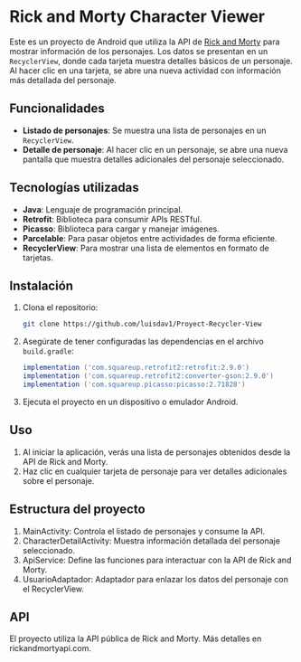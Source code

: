 # Rick and Morty Character Viewer

Este es un proyecto de Android que utiliza la API de [Rick and Morty](https://rickandmortyapi.com/) para mostrar información de los personajes. Los datos se presentan en un `RecyclerView`, donde cada tarjeta muestra detalles básicos de un personaje. Al hacer clic en una tarjeta, se abre una nueva actividad con información más detallada del personaje.

## Funcionalidades

- **Listado de personajes**: Se muestra una lista de personajes en un `RecyclerView`.
- **Detalle de personaje**: Al hacer clic en un personaje, se abre una nueva pantalla que muestra detalles adicionales del personaje seleccionado.

## Tecnologías utilizadas

- **Java**: Lenguaje de programación principal.
- **Retrofit**: Biblioteca para consumir APIs RESTful.
- **Picasso**: Biblioteca para cargar y manejar imágenes.
- **Parcelable**: Para pasar objetos entre actividades de forma eficiente.
- **RecyclerView**: Para mostrar una lista de elementos en formato de tarjetas.

## Instalación

1. Clona el repositorio:
   ```bash
   git clone https://github.com/luisdav1/Proyect-Recycler-View
2. Asegúrate de tener configuradas las dependencias en el archivo `build.gradle`:
   ```gradle
   implementation ('com.squareup.retrofit2:retrofit:2.9.0')
   implementation ('com.squareup.retrofit2:converter-gson:2.9.0')
   implementation ('com.squareup.picasso:picasso:2.71828')
3. Ejecuta el proyecto en un dispositivo o emulador Android.

## Uso

1. Al iniciar la aplicación, verás una lista de personajes obtenidos desde la API de Rick and Morty.
2. Haz clic en cualquier tarjeta de personaje para ver detalles adicionales sobre el personaje.

## Estructura del proyecto

1. MainActivity: Controla el listado de personajes y consume la API.
2. CharacterDetailActivity: Muestra información detallada del personaje seleccionado.
4. ApiService: Define las funciones para interactuar con la API de Rick and Morty.
5. UsuarioAdaptador: Adaptador para enlazar los datos del personaje con el RecyclerView.

## API

El proyecto utiliza la API pública de Rick and Morty. Más detalles en rickandmortyapi.com.
